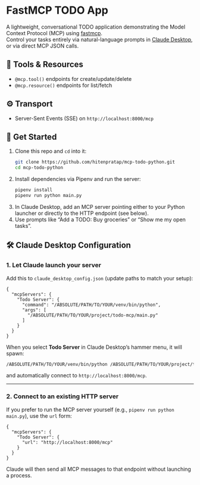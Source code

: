 # FastMCP TODO App

A lightweight, conversational TODO application demonstrating the Model Context Protocol (MCP) using [fastmcp](https://github.com/jlowin/fastmcp).  
Control your tasks entirely via natural-language prompts in [Claude Desktop](https://github.com/jlowin/claude-desktop), or via direct MCP JSON calls.

## 🔧 Tools & Resources

- `@mcp.tool()` endpoints for create/update/delete  
- `@mcp.resource()` endpoints for list/fetch

## ⚙️ Transport

- Server-Sent Events (SSE) on `http://localhost:8000/mcp`

## 🚀 Get Started

1. Clone this repo and `cd` into it:
   ```bash
   git clone https://github.com/hitenpratap/mcp-todo-python.git
   cd mcp-todo-python
   ```
2. Install dependencies via Pipenv and run the server:
   ```bash
   pipenv install
   pipenv run python main.py
   ```
3. In Claude Desktop, add an MCP server pointing either to your Python launcher or directly to the HTTP endpoint (see below).
4. Use prompts like “Add a TODO: Buy groceries” or “Show me my open tasks”.

## 🛠 Claude Desktop Configuration

### 1. Let Claude launch your server

Add this to `claude_desktop_config.json` (update paths to match your setup):

```jsonc
{
  "mcpServers": {
    "Todo Server": {
      "command": "/ABSOLUTE/PATH/TO/YOUR/venv/bin/python",
      "args": [
        "/ABSOLUTE/PATH/TO/YOUR/project/todo-mcp/main.py"
      ]
    }
  }
}
```

When you select **Todo Server** in Claude Desktop’s hammer menu, it will spawn:

```bash
/ABSOLUTE/PATH/TO/YOUR/venv/bin/python /ABSOLUTE/PATH/TO/YOUR/project/todo-mcp/main.py
```

and automatically connect to `http://localhost:8000/mcp`.

---

### 2. Connect to an existing HTTP server

If you prefer to run the MCP server yourself (e.g., `pipenv run python main.py`), use the `url` form:

```jsonc
{
  "mcpServers": {
    "Todo Server": {
      "url": "http://localhost:8000/mcp"
    }
  }
}
```

Claude will then send all MCP messages to that endpoint without launching a process.

